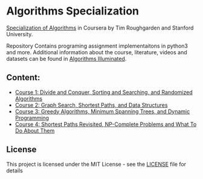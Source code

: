 # Algorithms Specialization

[Specialization of Algorithms](https://www.coursera.org/specializations/algorithms) in Coursera by Tim Roughgarden and Stanford University. 

Repository Contains programing assignment implementaitons in python3 and more. Additional information about the course, literature, videos and datasets can be found in [Algorithms Illuminated](http://www.algorithmsilluminated.org).


## Content:
- [Course 1: Divide and Conquer, Sorting and Searching, and Randomized Algorithms](https://github.com/karenk1010/Coursera-Algorithms-Specialization/tree/master/Course-1:Divide-and-Conquer)
- [Course 2: Graph Search, Shortest Paths, and Data Structures](https://github.com/karenk1010/Coursera-Algorithms-Specialization/tree/master/Course-2:Graphs)
- [Course 3: Greedy Algorithms, Minimum Spanning Trees, and Dynamic Programming](https://github.com/karenk1010/Coursera-Algorithms-Specialization/tree/master/Course-3:Greedy-Algorithms)
- [Course 4: Shortest Paths Revisited, NP-Complete Problems and What To Do About Them](https://github.com/karenk1010/Coursera-Algorithms-Specialization/tree/master/Course-4:Shortest-Path-Revisited)


## License
This project is licensed under the MIT License - see the [LICENSE](LICENSE) file for details
